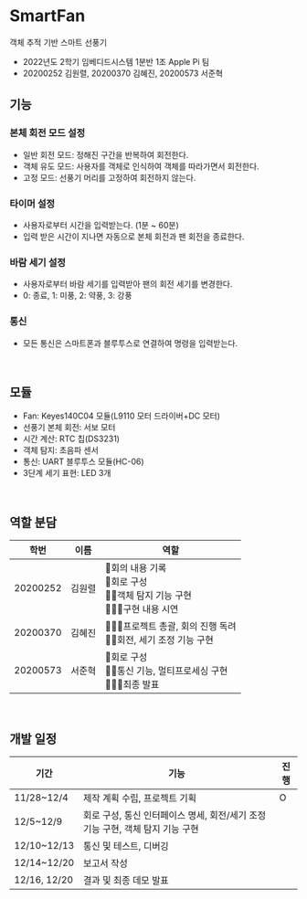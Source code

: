 # SmartFan
객체 추적 기반 스마트 선풍기

- 2022년도 2학기 임베디드시스템 1분반 1조 Apple Pi 팀
- 20200252 김원렬, 20200370 김혜진, 20200573 서준혁

## 기능
### 본체 회전 모드 설정
- 일반 회전 모드: 정해진 구간을 반복하여 회전한다.
- 객체 유도 모드: 사용자를 객체로 인식하여 객체를 따라가면서 회전한다.
- 고정 모드: 선풍기 머리를 고정하여 회전하지 않는다.
### 타이머 설정
- 사용자로부터 시간을 입력받는다. (1분 ~ 60분)
- 입력 받은 시간이 지나면 자동으로 본체 회전과 팬 회전을 종료한다.
### 바람 세기 설정
- 사용자로부터 바람 세기를 입력받아 팬의 회전 세기를 변경한다.
- 0: 종료, 1: 미풍, 2: 약풍, 3: 강풍
### 통신
- 모든 통신은 스마트폰과 블루투스로 연결하여 명령을 입력받는다.

<br/>

## 모듈
- Fan: Keyes140C04 모듈(L9110 모터 드라이버+DC 모터)
- 선풍기 본체 회전: 서보 모터
- 시간 계산: RTC 칩(DS3231)
- 객체 탐지: 초음파 센서
- 통신: UART 블루투스 모듈(HC-06)
- 3단계 세기 표현: LED 3개

<br/>

## 역할 분담
| 학번 | 이름 | 역할 |
|--------|-----|-------------------------------------------------------------|
|20200252|김원렬|📝회의 내용 기록<br/>🔡회로 구성<br/>👨‍💻객체 탐지 기능 구현<br/>🙋🏻‍♂구현 내용 시연|
|20200370|김혜진|👩‍👦‍👦프로젝트 총괄, 회의 진행 독려<br/>👩‍💻회전, 세기 조정 기능 구현|
|20200573|서준혁|🔡회로 구성<br/>👨‍💻통신 기능, 멀티프로세싱 구현<br/>🙋🏻‍♂최종 발표|

<br/>

## 개발 일정
| 기간 | 기능 | 진행 |
|------|-----|------|
|11/28~12/4|제작 계획 수립, 프로젝트 기획|O|
|12/5~12/9|회로 구성, 통신 인터페이스 명세, 회전/세기 조정 기능 구현, 객체 탐지 기능 구현||
|12/10~12/13|통신 및 테스트, 디버깅||
|12/14~12/20|보고서 작성||
|12/16, 12/20|결과 및 최종 데모 발표||
